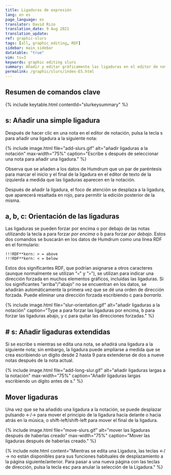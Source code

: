 ```yaml
---
title: Ligaduras de expresión
lang: en es
page_language: es
translator: David Rizo
translation_date: 9 Aug 2021
translation_update:
ref: graphic-slurs
tags: [all, graphic_editing, RDF]
sidebar: main_sidebar
datatable: "true"
vim: ts=3
keywords: graphic editing slurs
summary: Añadir y editar gráficamente las ligaduras en el editor de notación.
permalink: /graphic/slurs/index-ES.html
---
```


## Resumen de comandos clave ##

{% include keytable.html
	contentId="slurkeysummary"
%}
<script type="text/JSON" id="slurkeysummary">
{% include keypresses/slurkeys.json %}
</script>


## <span class="keypress">s</span>: Añadir una simple ligadura ##
Después de hacer clic en una nota en el editor de notación, pulsa la tecla <span class="keypress">s</span> para añadir una ligadura a la siguiente nota:

{% include image.html
	file="add-slurs.gif"
	alt="añadir ligaduras a la notación"
	max-width="75%"
	caption="Escribe <span class='keypress'>s</span> después de seleccionar una nota para añadir una ligadura."
%}

Observa que se añaden a los datos de Humdrum que un par de paréntesis para marcar el inicio y el final de la ligadura en el editor de texto de la izquierda a medida que las ligaduras aparecen en la notación.

Después de añadir la ligadura, el foco de atención se desplaza a la ligadura, que aparecerá resaltada en rojo, para permitir la edición posterior de la misma.

## <span class="keypress">a</span>, <span class="keypress">b</span>, <span class="keypress">c</span>: Orientación de las ligaduras ##

Las ligaduras se pueden forzar por encima o por debajo de las notas utilizando la tecla <span class="keypress">a</span> para forzar *por encima* o <span class="keypress">b</span> para forzar *por debajo*.  Estos dos comandos se buscarán en los datos de Humdrum como una línea RDF en el formulario:

```humdrum
!!!RDF**kern: > = above
!!!RDF**kern: < = below
```

Estos dos significantes RDF, que podrían asignarse a otros caracteres (aunque normalmente se utilizan "`<`" y "`>`"), se utilizan para indicar una dirección forzada en muchos elementos gráficos, incluidas las ligaduras.  Si los significantes "arriba"/"abajo" no se encuentran en los datos, se añadirán automáticamente la primera vez que se dé una orden de dirección forzada.  Puede eliminar una dirección forzada escribiendo <span class="keypress">c</span> para *borrarla*.

{% include image.html
	file="slur-orientation.gif"
	alt="añadir ligaduras a la notación"
	caption="Type <span class='keypress'>a</span> para forzar las ligaduras por encima, 
	              <span class='keypress'>b</span> para forzar las ligaduras abajo, y
	              <span class='keypress'>c</span> para quitar las direcciones forzadas."
%}

## <span class="keypress meta">#</span> <span class="keypress">s</span>: Añadir ligaduras extendidas ##
Si se escribe <span class="keypress">s</span> mientras se edita una nota, se añadirá una ligadura a la siguiente nota; sin embargo, la ligadura puede ampliarse a medida que se crea escribiendo un dígito desde <span class="keypress">2</span> hasta <span class="keypress">9</span> para extenderse de dos a nueve notas después de la nota actual.


{% include image.html
	file="add-long-slur.gif"
	alt="añadir ligaduras largas a la notación"
	max-width="75%"
	caption="Añadir ligaduras largas escribiendo un dígito antes de <span class='keypress'>s</span>."
%}

## Mover ligaduras ##
Una vez que se ha añadido una ligadura a la notación, se puede desplazar pulsando <span class="keypress">&larr;</span>/<span class="keypress">&rarr;</span> para mover el principio de la ligadura hacia delante o hacia atrás en la música, o <span class="keypress">shift-left</span>/<span class="keypress">shift-left</span> para mover el final de la ligadura.

{% include image.html
	file="move-slurs.gif"
	alt="mover las ligaduras después de haberlas creado"
	max-width="75%"
	caption="Mover las ligaduras después de haberlas creado."
%}

{% include note.html
	content="Mientras se edita una Ligadura, las teclas <span class='keypress'>&larr;</span>/<span class='keypress'>&rarr;</span> no están disponibles para sus funciones habituales de desplazamiento a la página siguiente/anterior.  Para pasar a una nueva página con las teclas de dirección, pulsa la tecla <span class='keypress'>esc</span> para anular la selección de la Ligadura."
%}



